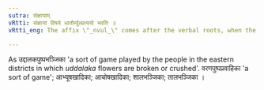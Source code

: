 ```yaml
---
sutra: संज्ञायाम्
vRtti: संज्ञायां विषये धातोर्ण्वुल्प्रत्ययो भवति ॥
vRtti_eng: The affix \"_nvul_\" comes after the verbal roots, when the word to be formed is an appellative.

---
```

As उद्दालकपुष्पभञ्जिका 'a sort of game played by the people in the eastern districts in which _uddalaka_ flowers are broken or crushed'. वरणपुष्पप्रवाहिका 'a sort of game'; आभ्यूषखादिका; आचोषखादिका; शालभञ्जिका; तालभञ्जिका ।
